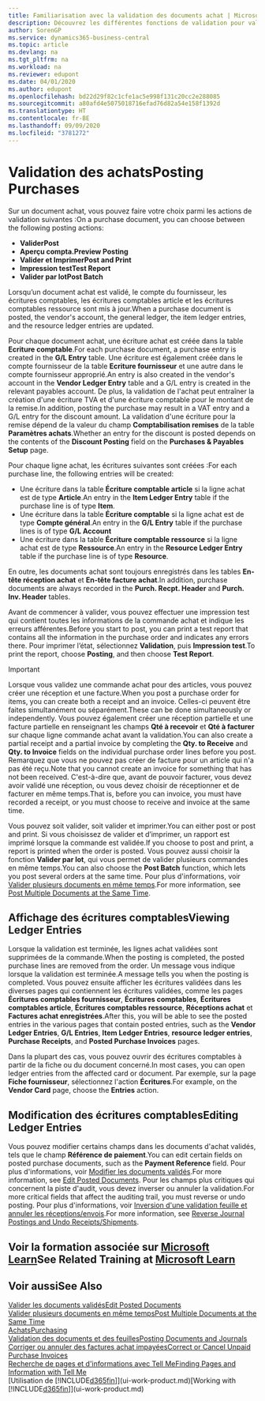 ```yaml
---
title: Familiarisation avec la validation des documents achat | Microsoft Docs
description: Découvrez les différentes fonctions de validation pour valider les documents achat et comment mettre à jour les documents validés.
author: SorenGP
ms.service: dynamics365-business-central
ms.topic: article
ms.devlang: na
ms.tgt_pltfrm: na
ms.workload: na
ms.reviewer: edupont
ms.date: 04/01/2020
ms.author: edupont
ms.openlocfilehash: bd22d29f82c1cfe1ac5e998f131c20cc2e288085
ms.sourcegitcommit: a80afd4e5075018716efad76d82a54e158f1392d
ms.translationtype: HT
ms.contentlocale: fr-BE
ms.lasthandoff: 09/09/2020
ms.locfileid: "3781272"
---
```

# <a name="posting-purchases"></a><span data-ttu-id="ca3a9-103">Validation des achats</span><span class="sxs-lookup"><span data-stu-id="ca3a9-103">Posting Purchases</span></span>
<span data-ttu-id="ca3a9-104">Sur un document achat, vous pouvez faire votre choix parmi les actions de validation suivantes :</span><span class="sxs-lookup"><span data-stu-id="ca3a9-104">On a purchase document, you can choose between the following posting actions:</span></span>

* <span data-ttu-id="ca3a9-105">**Valider**</span><span class="sxs-lookup"><span data-stu-id="ca3a9-105">**Post**</span></span>
* <span data-ttu-id="ca3a9-106">**Aperçu compta.**</span><span class="sxs-lookup"><span data-stu-id="ca3a9-106">**Preview Posting**</span></span>
* <span data-ttu-id="ca3a9-107">**Valider et Imprimer**</span><span class="sxs-lookup"><span data-stu-id="ca3a9-107">**Post and Print**</span></span>
* <span data-ttu-id="ca3a9-108">**Impression test**</span><span class="sxs-lookup"><span data-stu-id="ca3a9-108">**Test Report**</span></span>
* <span data-ttu-id="ca3a9-109">**Valider par lot**</span><span class="sxs-lookup"><span data-stu-id="ca3a9-109">**Post Batch**</span></span>

<span data-ttu-id="ca3a9-110">Lorsqu’un document achat est validé, le compte du fournisseur, les écritures comptables, les écritures comptables article et les écritures comptables ressource sont mis à jour.</span><span class="sxs-lookup"><span data-stu-id="ca3a9-110">When a purchase document is posted, the vendor's account, the general ledger, the item ledger entries, and the resource ledger entries  are updated.</span></span>

<span data-ttu-id="ca3a9-111">Pour chaque document achat, une écriture achat est créée dans la table **Ecriture comptable**.</span><span class="sxs-lookup"><span data-stu-id="ca3a9-111">For each purchase document, a purchase entry is created in the **G/L Entry** table.</span></span> <span data-ttu-id="ca3a9-112">Une écriture est également créée dans le compte fournisseur de la table **Ecriture fournisseur** et une autre dans le compte fournisseur approprié.</span><span class="sxs-lookup"><span data-stu-id="ca3a9-112">An entry is also created in the vendor's account in the **Vendor Ledger Entry** table and a G/L entry is created in the relevant payables account.</span></span> <span data-ttu-id="ca3a9-113">De plus, la validation de l'achat peut entraîner la création d'une écriture TVA et d'une écriture comptable pour le montant de la remise.</span><span class="sxs-lookup"><span data-stu-id="ca3a9-113">In addition, posting the purchase may result in a VAT entry and a G/L entry for the discount amount.</span></span> <span data-ttu-id="ca3a9-114">La validation d'une écriture pour la remise dépend de la valeur du champ **Comptabilisation remises** de la table **Paramètres achats**.</span><span class="sxs-lookup"><span data-stu-id="ca3a9-114">Whether an entry for the discount is posted depends on the contents of the **Discount Posting** field on the **Purchases & Payables Setup** page.</span></span>

<span data-ttu-id="ca3a9-115">Pour chaque ligne achat, les écritures suivantes sont créées :</span><span class="sxs-lookup"><span data-stu-id="ca3a9-115">For each purchase line, the following entries will be created:</span></span>
- <span data-ttu-id="ca3a9-116">Une écriture dans la table **Écriture comptable article** si la ligne achat est de type **Article**.</span><span class="sxs-lookup"><span data-stu-id="ca3a9-116">An entry in the **Item Ledger Entry** table if the purchase line is of type **Item**.</span></span>
- <span data-ttu-id="ca3a9-117">Une écriture dans la table **Écriture comptable** si la ligne achat est de type **Compte général**.</span><span class="sxs-lookup"><span data-stu-id="ca3a9-117">An entry in the **G/L Entry** table if the purchase lines is of type **G/L Account**</span></span>
- <span data-ttu-id="ca3a9-118">Une écriture dans la table **Écriture comptable ressource** si la ligne achat est de type **Ressource**.</span><span class="sxs-lookup"><span data-stu-id="ca3a9-118">An entry in the **Resource Ledger Entry** table if the purchase line is of type **Resource**.</span></span>

<span data-ttu-id="ca3a9-119">En outre, les documents achat sont toujours enregistrés dans les tables **En-tête réception achat** et **En-tête facture achat**.</span><span class="sxs-lookup"><span data-stu-id="ca3a9-119">In addition, purchase documents are always recorded in the **Purch. Recpt. Header** and **Purch. Inv. Header** tables.</span></span>

<span data-ttu-id="ca3a9-120">Avant de commencer à valider, vous pouvez effectuer une impression test qui contient toutes les informations de la commande achat et indique les erreurs afférentes.</span><span class="sxs-lookup"><span data-stu-id="ca3a9-120">Before you start to post, you can print a test report that contains all the information in the purchase order and indicates any errors there.</span></span> <span data-ttu-id="ca3a9-121">Pour imprimer l’état, sélectionnez **Validation**, puis **Impression test**.</span><span class="sxs-lookup"><span data-stu-id="ca3a9-121">To print the report, choose **Posting**, and then choose **Test Report**.</span></span>

> [!IMPORTANT]  
>   <span data-ttu-id="ca3a9-122">Lorsque vous validez une commande achat pour des articles, vous pouvez créer une réception et une facture.</span><span class="sxs-lookup"><span data-stu-id="ca3a9-122">When you post a purchase order for items, you can create both a receipt and an invoice.</span></span> <span data-ttu-id="ca3a9-123">Celles-ci peuvent être faites simultanément ou séparément.</span><span class="sxs-lookup"><span data-stu-id="ca3a9-123">These can be done simultaneously or independently.</span></span> <span data-ttu-id="ca3a9-124">Vous pouvez également créer une réception partielle et une facture partielle en renseignant les champs **Qté à recevoir** et **Qté à facturer** sur chaque ligne commande achat avant la validation.</span><span class="sxs-lookup"><span data-stu-id="ca3a9-124">You can also create a partial receipt and a partial invoice by completing the **Qty. to Receive** and **Qty. to Invoice** fields on the individual purchase order lines before you post.</span></span> <span data-ttu-id="ca3a9-125">Remarquez que vous ne pouvez pas créer de facture pour un article qui n'a pas été reçu.</span><span class="sxs-lookup"><span data-stu-id="ca3a9-125">Note that you cannot create an invoice for something that has not been received.</span></span> <span data-ttu-id="ca3a9-126">C'est-à-dire que, avant de pouvoir facturer, vous devez avoir validé une réception, ou vous devez choisir de réceptionner et de facturer en même temps.</span><span class="sxs-lookup"><span data-stu-id="ca3a9-126">That is, before you can invoice, you must have recorded a receipt, or you must choose to receive and invoice at the same time.</span></span>

<span data-ttu-id="ca3a9-127">Vous pouvez soit valider, soit valider et imprimer.</span><span class="sxs-lookup"><span data-stu-id="ca3a9-127">You can either post or post and print.</span></span> <span data-ttu-id="ca3a9-128">Si vous choisissez de valider et d’imprimer, un rapport est imprimé lorsque la commande est validée.</span><span class="sxs-lookup"><span data-stu-id="ca3a9-128">If you choose to post and print, a report is printed when the order is posted.</span></span> <span data-ttu-id="ca3a9-129">Vous pouvez aussi choisir la fonction **Valider par lot**, qui vous permet de valider plusieurs commandes en même temps.</span><span class="sxs-lookup"><span data-stu-id="ca3a9-129">You can also choose the **Post Batch** function, which lets you post several orders at the same time.</span></span> <span data-ttu-id="ca3a9-130">Pour plus d'informations, voir [Valider plusieurs documents en même temps](ui-batch-posting.md).</span><span class="sxs-lookup"><span data-stu-id="ca3a9-130">For more information, see [Post Multiple Documents at the Same Time](ui-batch-posting.md).</span></span>

## <a name="viewing-ledger-entries"></a><span data-ttu-id="ca3a9-131">Affichage des écritures comptables</span><span class="sxs-lookup"><span data-stu-id="ca3a9-131">Viewing Ledger Entries</span></span>
<span data-ttu-id="ca3a9-132">Lorsque la validation est terminée, les lignes achat validées sont supprimées de la commande.</span><span class="sxs-lookup"><span data-stu-id="ca3a9-132">When the posting is completed, the posted purchase lines are removed from the order.</span></span> <span data-ttu-id="ca3a9-133">Un message vous indique lorsque la validation est terminée.</span><span class="sxs-lookup"><span data-stu-id="ca3a9-133">A message tells you when the posting is completed.</span></span> <span data-ttu-id="ca3a9-134">Vous pouvez ensuite afficher les écritures validées dans les diverses pages qui contiennent les écritures validées, comme les pages **Écritures comptables fournisseur**, **Écritures comptables**, **Écritures comptables article**, **Écritures comptables ressource**, **Réceptions achat** et **Factures achat enregistrées**.</span><span class="sxs-lookup"><span data-stu-id="ca3a9-134">After this, you will be able to see the posted entries in the various pages that contain posted entries, such as the **Vendor Ledger Entries**, **G/L Entries**, **Item Ledger Entries**, **resource ledger entries**, **Purchase Receipts**, and **Posted Purchase Invoices** pages.</span></span>

<span data-ttu-id="ca3a9-135">Dans la plupart des cas, vous pouvez ouvrir des écritures comptables à partir de la fiche ou du document concerné.</span><span class="sxs-lookup"><span data-stu-id="ca3a9-135">In most cases, you can open ledger entries from the affected card or document.</span></span> <span data-ttu-id="ca3a9-136">Par exemple, sur la page **Fiche fournisseur**, sélectionnez l'action **Écritures**.</span><span class="sxs-lookup"><span data-stu-id="ca3a9-136">For example, on the **Vendor Card** page, choose the **Entries** action.</span></span>

## <a name="editing-ledger-entries"></a><span data-ttu-id="ca3a9-137">Modification des écritures comptables</span><span class="sxs-lookup"><span data-stu-id="ca3a9-137">Editing Ledger Entries</span></span>
<span data-ttu-id="ca3a9-138">Vous pouvez modifier certains champs dans les documents d'achat validés, tels que le champ **Référence de paiement**.</span><span class="sxs-lookup"><span data-stu-id="ca3a9-138">You can edit certain fields on posted purchase documents, such as the **Payment Reference** field.</span></span> <span data-ttu-id="ca3a9-139">Pour plus d'informations, voir [Modifier les documents validés](across-edit-posted-document.md).</span><span class="sxs-lookup"><span data-stu-id="ca3a9-139">For more information, see [Edit Posted Documents](across-edit-posted-document.md).</span></span> <span data-ttu-id="ca3a9-140">Pour les champs plus critiques qui concernent la piste d'audit, vous devez inverser ou annuler la validation.</span><span class="sxs-lookup"><span data-stu-id="ca3a9-140">For more critical fields that affect the auditing trail, you must reverse or undo posting.</span></span> <span data-ttu-id="ca3a9-141">Pour plus d'informations, voir [Inversion d'une validation feuille et annuler les réceptions/envois](finance-how-reverse-journal-posting.md).</span><span class="sxs-lookup"><span data-stu-id="ca3a9-141">For more information, see [Reverse Journal Postings and Undo Receipts/Shipments](finance-how-reverse-journal-posting.md).</span></span>

## <a name="see-related-training-at-microsoft-learn"></a><span data-ttu-id="ca3a9-142">Voir la formation associée sur [Microsoft Learn](/learn/modules/receive-invoice-dynamics-d365-business-central/index)</span><span class="sxs-lookup"><span data-stu-id="ca3a9-142">See Related Training at [Microsoft Learn](/learn/modules/receive-invoice-dynamics-d365-business-central/index)</span></span>

## <a name="see-also"></a><span data-ttu-id="ca3a9-143">Voir aussi</span><span class="sxs-lookup"><span data-stu-id="ca3a9-143">See Also</span></span>
[<span data-ttu-id="ca3a9-144">Valider les documents validés</span><span class="sxs-lookup"><span data-stu-id="ca3a9-144">Edit Posted Documents</span></span>](across-edit-posted-document.md)  
[<span data-ttu-id="ca3a9-145">Valider plusieurs documents en même temps</span><span class="sxs-lookup"><span data-stu-id="ca3a9-145">Post Multiple Documents at the Same Time</span></span>](ui-batch-posting.md)  
[<span data-ttu-id="ca3a9-146">Achats</span><span class="sxs-lookup"><span data-stu-id="ca3a9-146">Purchasing</span></span>](purchasing-manage-purchasing.md)  
[<span data-ttu-id="ca3a9-147">Validation des documents et des feuilles</span><span class="sxs-lookup"><span data-stu-id="ca3a9-147">Posting Documents and Journals</span></span>](ui-post-documents-journals.md)  
[<span data-ttu-id="ca3a9-148">Corriger ou annuler des factures achat impayées</span><span class="sxs-lookup"><span data-stu-id="ca3a9-148">Correct or Cancel Unpaid Purchase Invoices</span></span>](purchasing-how-correct-cancel-unpaid-purchase-invoices.md)  
[<span data-ttu-id="ca3a9-149">Recherche de pages et d'informations avec Tell Me</span><span class="sxs-lookup"><span data-stu-id="ca3a9-149">Finding Pages and Information with Tell Me</span></span>](ui-search.md)  
<span data-ttu-id="ca3a9-150">[Utilisation de [!INCLUDE[d365fin](includes/d365fin_md.md)]](ui-work-product.md)</span><span class="sxs-lookup"><span data-stu-id="ca3a9-150">[Working with [!INCLUDE[d365fin](includes/d365fin_md.md)]](ui-work-product.md)</span></span>
